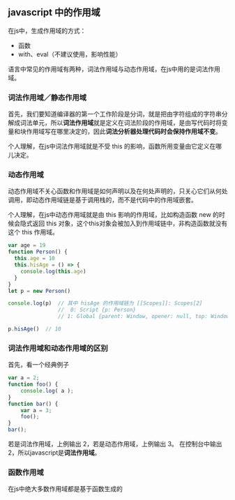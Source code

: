 ## javascript 中的作用域
在js中，生成作用域的方式：
- 函数
- with、eval（不建议使用，影响性能）

语言中常见的作用域有两种，词法作用域与动态作用域，在js中用的是词法作用域。
### 词法作用域／静态作用域
首先，我们要知道编译器的第一个工作阶段是分词，就是把由字符组成的字符串分解成词法单元，所以**词法作用域**就是定义在词法阶段的作用域，是由写代码时将变量和块作用域写在哪里决定的，因此**词法分析器处理代码时会保持作用域不变**。

个人理解，在js中词法作用域就是不受 this 的影响，函数所用变量由它定义在哪儿决定。
### 动态作用域
动态作用域不关心函数和作用域是如何声明以及在何处声明的，只关心它们从何处调用，即动态作用域链是基于调用栈的，而不是代码中的作用域嵌套。

个人理解，在js中动态作用域就是由 this 影响的作用域，比如构造函数 new 的时候会隐式返回 this 对象，这个this对象会被加入到作用域链中，非构造函数就没有这个 this 作用域。
```javascript
var age = 19
function Person() {
  this.age = 10
  this.hisAge = () => {
    console.log(this.age)
  }
}
let p = new Person()

console.log(p)  // 其中 hisAge 的作用域链为 [[Scopes]]: Scopes[2]
                //  0: Script {p: Person}
                // 1: Global {parent: Window, opener: null, top: Window, length: 0, frames: Window, …}

p.hisAge()  // 10
``` 
### 词法作用域和动态作用域的区别
首先，看一个经典例子
```javascript
var a = 2;
function foo() {
    console.log( a );
}
function bar() {
    var a = 3;
    foo();
}
bar();
```
若是词法作用域，上例输出 2，若是动态作用域，上例输出 3。
在控制台中输出 2，所以javascript是**词法作用域**。
### 函数作用域
在js中绝大多数作用域都是基于函数生成的